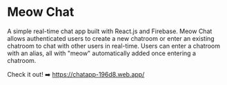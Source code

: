 # Meow Chat

A simple real-time chat app built with React.js and Firebase. Meow Chat allows authenticated users to create a new chatroom or enter an existing chatroom to chat with other users in real-time. Users can enter a chatroom with an alias, all with "meow" automatically added once entering a chatroom. 

Check it out! ➡️ https://chatapp-196d8.web.app/ 

